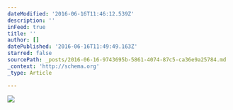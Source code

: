 ```yaml
---
dateModified: '2016-06-16T11:46:12.539Z'
description: ''
inFeed: true
title: ''
author: []
datePublished: '2016-06-16T11:49:49.163Z'
starred: false
sourcePath: _posts/2016-06-16-9743695b-5861-4074-87c5-ca36e9a25784.md
_context: 'http://schema.org'
_type: Article

---
```

![](https://the-grid-user-content.s3-us-west-2.amazonaws.com/da467345-73d5-455e-a164-3484a199427f.jpg)